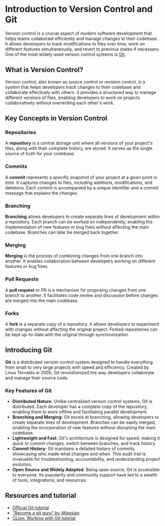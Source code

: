 # Introduction to Version Control and Git

Version control is a crucial aspect of modern software development that helps teams collaborate efficiently and manage changes to their codebase. 
It allows developers to track modifications to files over time, work on different features simultaneously, and revert to previous states if necessary. 
One of the most widely used version control systems is [Git](https://git-scm.com/).

## What is Version Control?

Version control, also known as source control or revision control, is a system that helps developers track changes to their codebase and collaborate effectively with others. 
It provides a structured way to manage different versions of files, enabling developers to work on projects collaboratively without overwriting each other's work.

## Key Concepts in Version Control

### Repositories

A **repository** is a central storage unit where all versions of your project's files, along with their complete history, are stored. It serves as the single source of truth for your codebase.

### Commits

A **commit** represents a specific snapshot of your project at a given point in time. It captures changes to files, including additions, modifications, and deletions. Each commit is accompanied by a unique identifier and a commit message that explains the changes.

### Branching

**Branching** allows developers to create separate lines of development within a repository. Each branch can be worked on independently, enabling the implementation of new features or bug fixes without affecting the main codebase. Branches can later be merged back together.

### Merging

**Merging** is the process of combining changes from one branch into another. It enables collaboration between developers working on different features or bug fixes.

### Pull Requests

A **pull request** or PR is a mechanism for proposing changes from one branch to another. It facilitates code review and discussion before changes are merged into the main codebase.

### Forks

A **fork** is a separate copy of a repository. It allows developers to experiment with changes without affecting the original project. Forked repositories can be kept up-to-date with the original through synchronization.

## Introducing Git

**Git** is a distributed version control system designed to handle everything from small to very large projects with speed and efficiency. 
Created by Linus Torvalds in 2005, Git revolutionized the way developers collaborate and manage their source code.

### Key Features of Git

- **Distributed Nature**: Unlike centralized version control systems, Git is distributed. Each developer has a complete copy of the repository, enabling them to work offline and facilitating parallel development.
- **Branching and Merging**: Git excels at branching, allowing developers to create separate lines of development. Branches can be easily merged, enabling the incorporation of new features without disrupting the main codebase.
- **Lightweight and Fast**: Git's architecture is designed for speed, making it quick to commit changes, switch between branches, and track history.
- **Commit History**: Git maintains a detailed history of commits, showcasing who made what changes and when. This audit trail is invaluable for troubleshooting, accountability, and understanding project evolution.
- **Open Source and Widely Adopted**: Being open source, Git is accessible to everyone. Its popularity and community support have led to a wealth of tools, integrations, and resources.


## Resources and tutorial

- [Official Git tutorial](https://git-scm.com/docs/gittutorial)
- ["Become a git guru" by Atlassian](https://www.atlassian.com/git/tutorials)
- [CLion: Working with Git tutorial](https://www.jetbrains.com/help/clion/working-with-git-tutorial.html)
